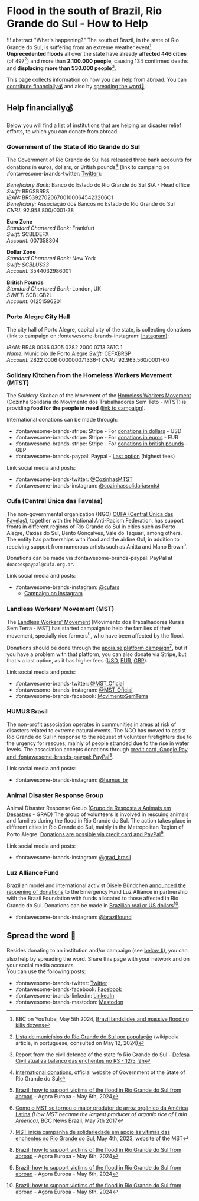 # Flood in the south of Brazil, Rio Grande do Sul - How to Help

!!! abstract "What's happening?"
    The south of Brazil, in the state of Rio Grande do Sul, is suffering from an extreme weather event[^bbc-flood-2024-05-05]. **Unprecedented floods** all over the state have already **affected 446 cities** (of 497[^list-of-cities-rs]) and more than **2.100.000 people**, causing 134 confirmed deaths and **displacing more than 530.000 people**[^boletim-defciv-2024].

This page collects information on how you can help from abroad. You can [contribute financially💰](#help-financially) and also by [spreading the word📣](#spread-the-word). 

[^bbc-flood-2024-05-05]: BBC on YouTube, May 5th 2024, [Brazil landslides and massive flooding kills dozens](https://youtu.be/h1l_J-ixpOU?si=O894MQuTS6f55pRc)
[^boletim-defciv-2024]: Report from the civil defence of the state fo Rio Grande do Sul - [Defesa Civil atualiza balanço das enchentes no RS - 12/5, 9h](https://estado.rs.gov.br/defesa-civil-atualiza-balanco-das-enchentes-no-rs-12-5-9h)
[^list-of-cities-rs]: [Lista de municípios do Rio Grande do Sul por população](https://pt.wikipedia.org/wiki/Lista_de_munic%C3%ADpios_do_Rio_Grande_do_Sul_por_popula%C3%A7%C3%A3o) (wikipedia article, in portuguese, consulted on May 12, 2024)

## Help financially💰

Below you will find a list of institutions that are helping on disaster relief efforts, to which you can donate from abroad. 

### Government of the State of Rio Grande do Sul

The Government of Rio Grande do Sul has released three bank accounts for donations in euros, dollars, or British pounds[^govrs-donations] (link to campaing on :fontawesome-brands-twitter: [Twitter](https://twitter.com/governo_rs/status/1787144284065398889)):

*Beneficiary Bank:* Banco do Estado do Rio Grande do Sul S/A - Head office  
*Swift:* BRGSBRRS  
*IBAN:* BR5392702067001000645423206C1  
*Beneficiary:* Associação dos Bancos no Estado do Rio Grande do Sul  
*CNPJ:* 92.958.800/0001-38  

**Euro Zone**  
*Standard Chartered Bank:* Frankfurt  
*Swift:* SCBLDEFX  
*Account:* 007358304  

**Dollar Zone**  
*Standard Chartered Bank:* New York   
*Swift: SCBLUS33*  
*Account:* 3544032986001  

**British Pounds**  
*Standard Chartered Bank:* London, UK  
*SWIFT:* SCBLGB2L  
*Account:* 01251596201  

[^govrs-donations]: [International donations](https://sosenchentes.rs.gov.br/sobre-o-pix), official website of Government of the State of Rio Grande do Sul

### Porto Alegre City Hall

The city hall of Porto Alegre, capital city of the state, is collecting donations (link to campaign on :fontawesome-brands-instagram: [Instagram](https://www.instagram.com/p/C6oRmQ8ODfv/)):

*IBAN:* BR48 0036 0305 0282 2000 0713 361C 1  
*Name:* Municipio de Porto Alegre
*Swift:* CEFXBRSP  
*Account:* 2822 0006 000000071336-1
*CNPJ:* 92.963.560/0001-60  

### Solidary Kitchen from the Homeless Workers Movement (MTST)

The *Solidary Kitchen* of the Movement of the [Homeless Workers Movement](https://en.wikipedia.org/wiki/Homeless_Workers%27_Movement) (Cozinha Solidária do Movimento dos Trabalhadores Sem Teto - MTST) is providing **food for the people in need** ([link to campaign](https://apoia.se/enchentesrs)).

International donations can be made through:

* :fontawesome-brands-stripe: Stripe - For [donations in dollars](https://donate.stripe.com/aEU5l21vXgW45qg006) - USD
* :fontawesome-brands-stripe: Stripe - For [donations in euros](https://donate.stripe.com/4gw00I5Md21a4mccMT) - EUR
* :fontawesome-brands-stripe: Stripe - For [donations in british pounds](https://donate.stripe.com/7sIbJqfmN7lug4U14d) - GBP
* :fontawesome-brands-paypal: Paypal - [Last option](https://www.paypal.com/donate/?hosted_button_id=8XYYAGCZX7EXG) (highest fees)

Link social media and posts:

* :fontawesome-brands-twitter: [@CozinhasMTST](https://twitter.com/CozinhasMTST)
* :fontawesome-brands-instagram: [@cozinhassolidariasmtst](https://www.instagram.com/cozinhassolidariasmtst)

### Cufa (Central Única das Favelas)

The non-governmental organization (NGO) [CUFA (Central Única das Favelas)](https://en.wikipedia.org/wiki/CUFA), together with the National Anti-Racism Federation, has support fronts in different regions of Rio Grande do Sul in cities such as Porto Alegre, Caxias do Sul, Bento Gonçalves, Vale do Taquari, among others. The entity has partnerships with ifood and the airline Gol, in addition to receiving support from numerous artists such as Anitta and Mano Brown[^agora-europa-article]. 

Donations can be made via :fontawesome-brands-paypal: PayPal at `doacoespaypal@cufa.org.br`.

Link social media and posts:

* :fontawesome-brands-instagram: [@cufars](https://www.instagram.com/cufars)
    * [Campaign on Instagram](https://www.instagram.com/p/C6wxjK8PXC2/) 

[^agora-europa-article]: [Brazil: how to support victims of the flood in Rio Grande do Sul from abroad](https://agoraeuropa.com/ultimas-noticias/learn-how-to-help-victims-of-the-flood-in-rio-grande-do-sul-from-abroad/) - Agora Europa - May 6th, 2024

### Landless Workers' Movement (MST)

The [Landless Workers' Movement](https://en.wikipedia.org/wiki/Landless_Workers%27_Movement) (Movimento dos Trabalhadores Rurais Sem Terra - MST) has started campaign to help the families of their movement, specially rice farmers[^mst-organic-rice], who have been affected by the flood.

Donations should be done through the [apoia.se platform campaign](https://apoia.se/sos_mst)[^mst-campanha], but if you have a problem with that platform, you can also donate via Stripe, but that's a last option, as it has higher fees ([USD](https://donate.stripe.com/bIYdRy3E5cFO05W6or), [EUR](https://donate.stripe.com/8wM4gYfmNfS04mc7sw), [GBP](https://donate.stripe.com/8wM14M5MdcFO8CseUZ)).

Link social media and posts:

* :fontawesome-brands-twitter: [@MST_Oficial](https://twitter.com/MST_Oficial/)
* :fontawesome-brands-instagram: [@MST_Oficial](https://twitter.com/MST_Oficial/)
* :fontawesome-brands-facebook: [MovimentoSemTerra](https://www.facebook.com/MovimentoSemTerra/)

[^mst-organic-rice]: [Como o MST se tornou o maior produtor de arroz orgânico da América Latina](https://www.bbc.com/portuguese/brasil-39775504) _(How MST became the largest producer of organic rice of Latin America)_, BCC News Brazil, May 7th 2017
[^mst-campanha]: [MST inicia campanha de solidariedade em apoio às vítimas das enchentes no Rio Grande do Sul](https://mst.org.br/2024/05/04/mst-inicia-campanha-de-solidariedade-em-apoio-as-vitimas-das-enchentes-no-rio-grande-do-sul/), May 4th, 2023, website of the MST

### HUMUS Brasil

The non-profit association operates in communities in areas at risk of disasters related to extreme natural events. The NGO has moved to assist Rio Grande do Sul in response to the request of volunteer firefighters due to the urgency for rescues, mainly of people stranded due to the rise in water levels. The association accepts donations through [credit card, Google Pay and :fontawesome-brands-paypal: PayPal](https://doar.humusbr.org/)[^agora-europa-article].

Link social media and posts:

 * :fontawesome-brands-instagram: [@humus_br](https://www.instagram.com/humus_br)

### Animal Disaster Response Group

Animal Disaster Response Group ([Grupo de Resposta a Animais em Desastres](https://gradbrasil.org.br/quem-somos/) - GRAD) The group of volunteers is involved in rescuing animals and families during the flood in Rio Grande do Sul. The action takes place in different cities in Rio Grande do Sul, mainly in the Metropolitan Region of Porto Alegre. [Donations are possible via credit card and PayPal](https://www.paypal.com/donate?hosted_button_id=DDYDJRAEC7PJU&fbclid=PAAaY6H44dE3KAZGH_lxGzTM2ndICLr0cERSIFb82ockyE38kP-ZkPHwUi14Q_aem_Acsg4ousby_7IFJPXWwFE5Q7ZONGwa9XwlpW2Qzt9C_xvJbZBfZut5A5Ii6UblDpqR0)[^agora-europa-article].

Link social media and posts:

* :fontawesome-brands-instagram: [@grad_brasil](https://www.instagram.com/grad_brasil)

### Luz Alliance Fund

Brazilian model and international activist Gisele Bündchen [announced the reopening of donations](https://www.instagram.com/p/C6wwOYDPKBT/) to the Emergency Fund Luz Alliance in partnership with the Brazil Foundation with funds allocated to those affected in Rio Grande do Sul. Donations can be made in [Brazilian real or US dollars](https://brazilfoundation.org/en/help-rio-grande-do-sul/)[^agora-europa-article].

* :fontawesome-brands-instagram: [@brazilfound](https://www.instagram.com/brazilfound)

## Spread the word 📣

Besides donating to an institution and/or campaign (see [below ⬇️](#financial-help)), you can also help by spreading the word. Share this page with your network and on your social media accounts.  
You can use the following posts:

* :fontawesome-brands-twitter: [Twitter](https://twitter.com/dellagustindev/status/1788845226045354330)
* :fontawesome-brands-facebook: [Facebook](https://www.facebook.com/dellagustin/posts/10220006574474004)
* :fontawesome-brands-linkedin: [LinkedIn](https://www.linkedin.com/posts/dellagustin_flood-in-the-south-of-brazil-rio-grande-activity-7194612518030397440-Di-W)
* :fontawesome-brands-mastodon: [Mastodon](https://fosstodon.org/@dellagustin/112415718420762619)

